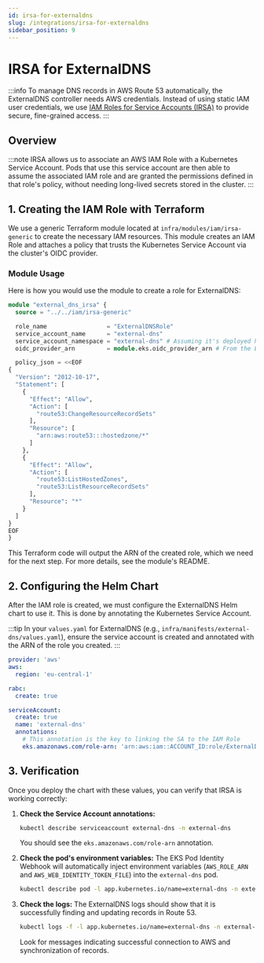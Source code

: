 ```yaml
---
id: irsa-for-externaldns
slug: /integrations/irsa-for-externaldns
sidebar_position: 9
---
```


# IRSA for ExternalDNS

:::info To manage DNS records in AWS Route 53 automatically, the ExternalDNS controller needs AWS credentials. Instead of using static IAM user credentials, we use [IAM Roles for Service Accounts (IRSA)](https://docs.aws.amazon.com/eks/latest/userguide/iam-roles-for-service-accounts.html) to provide secure, fine-grained access. :::

## Overview

:::note IRSA allows us to associate an AWS IAM Role with a Kubernetes Service Account. Pods that use this service account are then able to assume the associated IAM role and are granted the permissions defined in that role's policy, without needing long-lived secrets stored in the cluster. :::

## 1. Creating the IAM Role with Terraform

We use a generic Terraform module located at `infra/modules/iam/irsa-generic` to create the necessary IAM resources. This module creates an IAM Role and attaches a policy that trusts the Kubernetes Service Account via the cluster's OIDC provider.

### Module Usage

Here is how you would use the module to create a role for ExternalDNS:

```terraform title="infra/modules/cluster/aws-eks/main.tf"
module "external_dns_irsa" {
  source = "../../iam/irsa-generic"

  role_name                 = "ExternalDNSRole"
  service_account_name      = "external-dns"
  service_account_namespace = "external-dns" # Assuming it's deployed here
  oidc_provider_arn         = module.eks.oidc_provider_arn # From the EKS module

  policy_json = <<EOF
{
  "Version": "2012-10-17",
  "Statement": [
    {
      "Effect": "Allow",
      "Action": [
        "route53:ChangeResourceRecordSets"
      ],
      "Resource": [
        "arn:aws:route53:::hostedzone/*"
      ]
    },
    {
      "Effect": "Allow",
      "Action": [
        "route53:ListHostedZones",
        "route53:ListResourceRecordSets"
      ],
      "Resource": "*"
    }
  ]
}
EOF
}
```

This Terraform code will output the ARN of the created role, which we need for the next step. For more details, see the module's README.

## 2. Configuring the Helm Chart

After the IAM role is created, we must configure the ExternalDNS Helm chart to use it. This is done by annotating the Kubernetes Service Account.

:::tip In your `values.yaml` for ExternalDNS (e.g., `infra/manifests/external-dns/values.yaml`), ensure the service account is created and annotated with the ARN of the role you created. :::

```yaml title="infra/manifests/external-dns/values.yaml"
provider: 'aws'
aws:
  region: 'eu-central-1'

rabc:
  create: true

serviceAccount:
  create: true
  name: 'external-dns'
  annotations:
    # This annotation is the key to linking the SA to the IAM Role
    eks.amazonaws.com/role-arn: 'arn:aws:iam::ACCOUNT_ID:role/ExternalDNSRole' # <-- Replace with the output from Terraform
```

## 3. Verification

Once you deploy the chart with these values, you can verify that IRSA is working correctly:

1.  **Check the Service Account annotations:**

    ```bash title="Check Service Account annotations"
    kubectl describe serviceaccount external-dns -n external-dns
    ```

    You should see the `eks.amazonaws.com/role-arn` annotation.

2.  **Check the pod's environment variables:** The EKS Pod Identity Webhook will automatically inject environment variables (`AWS_ROLE_ARN` and `AWS_WEB_IDENTITY_TOKEN_FILE`) into the `external-dns` pod.

    ```bash title="Check pod environment variables"
    kubectl describe pod -l app.kubernetes.io/name=external-dns -n external-dns
    ```

3.  **Check the logs:** The ExternalDNS logs should show that it is successfully finding and updating records in Route 53.
    ```bash title="Check ExternalDNS logs"
    kubectl logs -f -l app.kubernetes.io/name=external-dns -n external-dns
    ```
    Look for messages indicating successful connection to AWS and synchronization of records.
